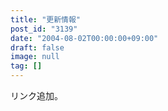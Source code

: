 ```yaml
---
title: "更新情報"
post_id: "3139"
date: "2004-08-02T00:00:00+09:00"
draft: false
image: null
tag: []
---
```



リンク追加。
